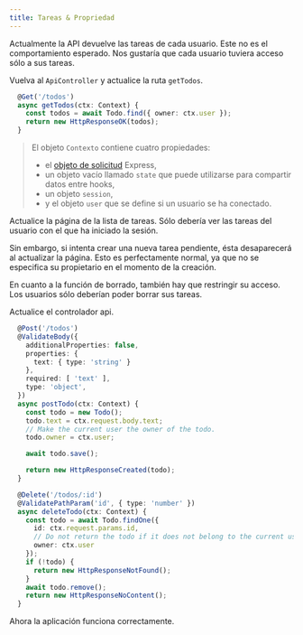 ```yaml
---
title: Tareas & Propriedad
---
```


Actualmente la API devuelve las tareas de cada usuario. Este no es el comportamiento esperado. Nos gustaría que cada usuario tuviera acceso sólo a sus tareas.

Vuelva al `ApiController` y actualice la ruta `getTodos`.

```typescript
  @Get('/todos')
  async getTodos(ctx: Context) {
    const todos = await Todo.find({ owner: ctx.user });
    return new HttpResponseOK(todos);
  }
```

> El objeto `Contexto` contiene cuatro propiedades:
> - el [objeto de solicitud](https://expressjs.com/es/4x/api.html#req) Express,
> - un objeto vacío llamado `state` que puede utilizarse para compartir datos entre hooks, 
> - un objeto `session`,
> - y el objeto `user` que se define si un usuario se ha conectado.

Actualice la página de la lista de tareas. Sólo debería ver las tareas del usuario con el que ha iniciado la sesión.

Sin embargo, si intenta crear una nueva tarea pendiente, ésta desaparecerá al actualizar la página. Esto es perfectamente normal, ya que no se especifica su propietario en el momento de la creación.

En cuanto a la función de borrado, también hay que restringir su acceso. Los usuarios sólo deberían poder borrar sus tareas.

Actualice el controlador api.

```typescript
  @Post('/todos')
  @ValidateBody({
    additionalProperties: false,
    properties: {
      text: { type: 'string' }
    },
    required: [ 'text' ],
    type: 'object',
  })
  async postTodo(ctx: Context) {
    const todo = new Todo();
    todo.text = ctx.request.body.text;
    // Make the current user the owner of the todo.
    todo.owner = ctx.user;

    await todo.save();

    return new HttpResponseCreated(todo);
  }

  @Delete('/todos/:id')
  @ValidatePathParam('id', { type: 'number' })
  async deleteTodo(ctx: Context) {
    const todo = await Todo.findOne({
      id: ctx.request.params.id,
      // Do not return the todo if it does not belong to the current user.
      owner: ctx.user
    });
    if (!todo) {
      return new HttpResponseNotFound();
    }
    await todo.remove();
    return new HttpResponseNoContent();
  }
```

Ahora la aplicación funciona correctamente.
